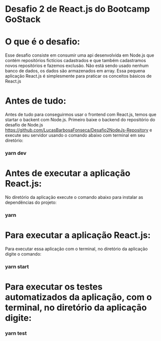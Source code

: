 # Desafio  2  de React.js do Bootcamp GoStack

# O que é o desafio:
Esse desafio consiste em consumir uma api desenvolvida em Node.js que contém repositórios fictícios cadastrados e que também cadastramos
novos repositórios e fazemos exclusão. Não está sendo usado nenhum banco de dados, os dados são armazenados em array. Essa pequena aplicação
React.js é simplesmente para praticar os conceitos básicos de React.js

# Antes de tudo:
Antes de tudo para conseguirmos usar o frontend com React.js, temos que startar o backent com Node.js.
Primeiro baixe o backend do repositório do desafio de Node.js https://github.com/LucasBarbosaFonseca/Desafio2NodeJs-Repository
e execute seu servidor usando o comando abaixo com terminal em seu diretório:
### yarn dev

# Antes de executar a aplicação React.js:
No diretório da aplicação execute o comando abaixo para instalar as dependências do projeto:
### yarn

# Para executar a aplicação React.js: 
Para executar essa aplicação com o terminal, no diretório da aplicação digite o comando:
### yarn start

# Para executar os testes automatizados da aplicação, com o terminal, no diretório da aplicação digite:
### yarn test

